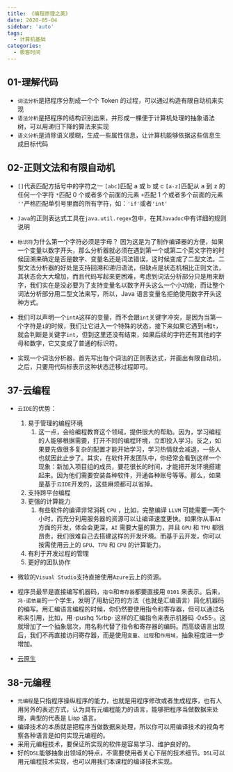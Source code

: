 ```yaml
---
title: 《编程原理之美》
date: 2020-05-04
sidebar: 'auto'
tags:
  - 计算机基础
categories:
  - 极客时间
---
```


<!-- [[toc]] -->

## 01-理解代码

- `词法分析`是把程序分割成一个个 Token 的过程，可以通过构造有限自动机来实现
- `语法分析`是把程序的结构识别出来，并形成一棵便于计算机处理的抽象语法树，可以用递归下降的算法来实现
- `语义分析`是消除语义模糊，生成一些属性信息，让计算机能够依据这些信息生成目标代码

## 02-正则文法和有限自动机

- `[]`代表匹配方括号中的字符之一
  `[abc]`匹配 a 或 b 或 c
  `[a-z]`匹配从 a 到 z 的任何一个字符
  `*`匹配 0 个或者多个前面的元素
  `+`匹配 1 个或者多个前面的元素
  `''`严格匹配单引号里面的所有字符，如：`'if'`或者`'int'`

- `Java`的正则表达式工具在`java.util.regex`包中，在其`Javadoc`中有详细的规则说明

- `标识符`为什么第一个字符必须是字母？
  因为这是为了制作编译器的方便，如果一个变量以数字开头，那么分析器就必须在遇到第一个或第二个英文字符的时候回溯来确定是否是数字、变量名还是词法错误，这时候变成了二型文法。二型文法分析器的好处是支持回溯和递归语法，但缺点是状态机相比正则文法，其状态会大大增加，而且代码写起来更困难，考虑到词法分析部分只是用来断字，我们实在是没必要为了支持变量名以数字开头这么一个小功能，而让整个词法分析部分用二型文法来写，所以，Java 语言变量名拒绝使用数字开头这种方式。

- 我们可以声明一个`intA`这样的变量，而不会跟`int`关键字冲突，是因为当第一个字符是`i`的时候，我们让它进入一个特殊的状态，接下来如果它遇到`n`和`t`，就会判断是关键字`int`，但到这里还没有结束，如果后续的字符还有其他的字母和数字，它又变成了普通的标识符。

- 实现一个词法分析器，首先写出每个词法的正则表达式，并画出有限自动机，之后，只要用代码标表示这种状态迁移过程即可。

## 37-云编程

- `云IDE`的优势：

  1. 易于管理的编程环境
     1. 这一点，会给编程教育这个领域，提供很大的帮助。因为，学习编程的人能够根据需要，打开不同的编程环境，立即投入学习。反之，如果要先做很多复杂的配置才能开始学习，学习热情就会减退，一些人也就因此止步了。其实，在软件开发团队中，你经常会看到这样一个现象：新加入项目组的成员，要花很长的时间，才能把开发环境搭建起来。因为他们需要安装各种软件，开通各种账号等等。那么，如果是基于`云IDE`开发的，这些麻烦都可以省掉。
  2. 支持跨平台编程
  3. 更强的计算能力
     1. 有些软件的编译非常消耗 `CPU` ，比如，完整编译 `LLVM` 可能需要一两个小时，而充分利用服务器的资源可以让编译速度更快。如果你从事`AI`方面的开发，体会会更深，`AI` 需要大量的算力，并且 `GPU` 和 `TPU` 都很昂贵，我们很难自己去搭建这样的开发环境。而基于云开发，你可以按需使用云上的 `GPU`、`TPU` 和 `CPU` 的计算能力。
  4. 有利于开发过程的管理
  5. 更好的团队协作

- 微软的`Visual Studio`支持直接使用`Azure`云上的资源。
- 程序员最早是直接编写机器码，`指令`和`寄存器`都要直接用 `0101` 来表示。后来，`冯·诺依曼`的一个学生，发明了用助记符的方法（也就是汇编语言）简化机器码的编写。用汇编语言编程的时候，你仍然要使用指令和寄存器，但可以通过名称来引用，比如，用 ·pushq %rbp· 这样的汇编指令来表示机器码 ·0x55·。这就增加了一个抽象层次，用名称代替了指令和寄存器的编码。而高级语言出现后，我们不再直接访问寄存器，而是使用`变量`、`过程`和`作用域`，抽象程度进一步增加。

* [云原生](https://www.infoq.cn/article/fA42rfjV*dYGAvRANFqE)

## 38-元编程

- `元编程`是只指程序操纵程序的能力，也就是用程序修改或者生成程序，也有人用另外的表述方式，认为具有元编程能力的语言，能够把程序当做数据来处理，典型的代表是 Lisp 语言。
- 编译技术的本质就是把程序当做数据来处理，所以你可以用编译技术的视角考察各种语言是如何实现元编程的。
- 采用元编程技术，要保证所实现的软件是容易学习、维护良好的。
- 好的`DSL`能够抽象出领域的特点，不需要使用者关心下层的技术细节。`DSL`可以用元编程技术实现，也可以用我们本课程的编译技术实现。
